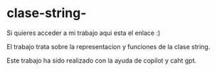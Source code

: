 # clase-string-

Si quieres acceder a mi trabajo aqui esta el enlace :)

El trabajo trata sobre la representacion y funciones de la clase string.

Este trabajo ha sido realizado con la ayuda de copilot y caht gpt.
